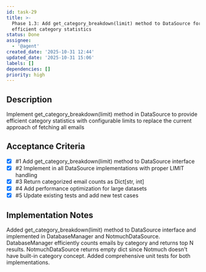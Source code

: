 ```yaml
---
id: task-29
title: >-
  Phase 1.3: Add get_category_breakdown(limit) method to DataSource for
  efficient category statistics
status: Done
assignee:
  - '@agent'
created_date: '2025-10-31 12:44'
updated_date: '2025-10-31 15:06'
labels: []
dependencies: []
priority: high
---
```


## Description

<!-- SECTION:DESCRIPTION:BEGIN -->
Implement get_category_breakdown(limit) method in DataSource to provide efficient category statistics with configurable limits to replace the current approach of fetching all emails
<!-- SECTION:DESCRIPTION:END -->

## Acceptance Criteria
<!-- AC:BEGIN -->
- [x] #1 Add get_category_breakdown(limit) method to DataSource interface
- [x] #2 Implement in all DataSource implementations with proper LIMIT handling
- [x] #3 Return categorized email counts as Dict[str, int]
- [x] #4 Add performance optimization for large datasets
- [x] #5 Update existing tests and add new test cases
<!-- AC:END -->

## Implementation Notes

<!-- SECTION:NOTES:BEGIN -->
Added get_category_breakdown(limit) method to DataSource interface and implemented in DatabaseManager and NotmuchDataSource. DatabaseManager efficiently counts emails by category and returns top N results. NotmuchDataSource returns empty dict since Notmuch doesn't have built-in category concept. Added comprehensive unit tests for both implementations.
<!-- SECTION:NOTES:END -->
